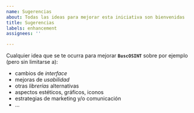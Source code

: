 ```yaml
---
name: Sugerencias
about: Todas las ideas para mejorar esta iniciativa son bienvenidas
title: Sugerencias
labels: enhancement
assignees: ''

---
```


Cualquier idea que se te ocurra para mejorar **`BuscOSINT`** sobre por ejemplo (pero sin limitarse a):

- cambios de *interface*
- mejoras de *usabilidad*
- otras *librerías* alternativas
- aspectos estéticos, gráficos, iconos
- estrategias de marketing y/o comunicación
- ...
